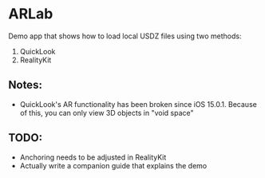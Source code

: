 # ARLab
Demo app that shows how to load local USDZ files using two methods:
1. QuickLook
2. RealityKit

## Notes:
- QuickLook's AR functionality has been broken since iOS 15.0.1. Because of this, you can only view 3D objects in "void space"

## TODO:
- Anchoring needs to be adjusted in RealityKit
- Actually write a companion guide that explains the demo
